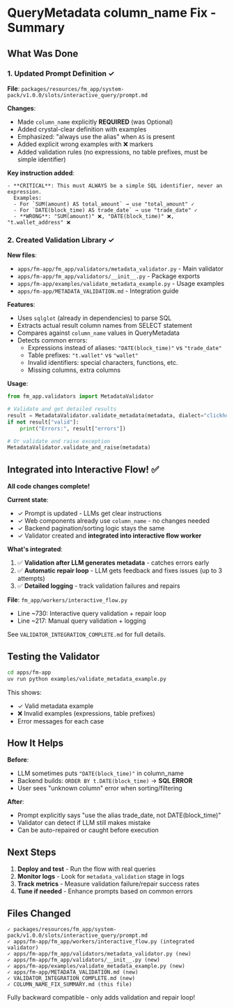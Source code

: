 # QueryMetadata column_name Fix - Summary

## What Was Done

### 1. Updated Prompt Definition ✓

**File**: `packages/resources/fm_app/system-pack/v1.0.0/slots/interactive_query/prompt.md`

**Changes**:
- Made `column_name` explicitly **REQUIRED** (was Optional)
- Added crystal-clear definition with examples
- Emphasized: "always use the alias" when `AS` is present
- Added explicit wrong examples with ❌ markers
- Added validation rules (no expressions, no table prefixes, must be simple identifier)

**Key instruction added**:
```
- **CRITICAL**: This must ALWAYS be a simple SQL identifier, never an expression.
  Examples:
  - For `SUM(amount) AS total_amount` → use "total_amount" ✓
  - For `DATE(block_time) AS trade_date` → use "trade_date" ✓
  - **WRONG**: "SUM(amount)" ❌, "DATE(block_time)" ❌, "t.wallet_address" ❌
```

### 2. Created Validation Library ✓

**New files**:
- `apps/fm-app/fm_app/validators/metadata_validator.py` - Main validator
- `apps/fm-app/fm_app/validators/__init__.py` - Package exports
- `apps/fm-app/examples/validate_metadata_example.py` - Usage examples
- `apps/fm-app/METADATA_VALIDATION.md` - Integration guide

**Features**:
- Uses `sqlglot` (already in dependencies) to parse SQL
- Extracts actual result column names from SELECT statement
- Compares against `column_name` values in QueryMetadata
- Detects common errors:
  - Expressions instead of aliases: `"DATE(block_time)"` vs `"trade_date"`
  - Table prefixes: `"t.wallet"` vs `"wallet"`
  - Invalid identifiers: special characters, functions, etc.
  - Missing columns, extra columns

**Usage**:
```python
from fm_app.validators import MetadataValidator

# Validate and get detailed results
result = MetadataValidator.validate_metadata(metadata, dialect="clickhouse")
if not result["valid"]:
    print("Errors:", result["errors"])

# Or validate and raise exception
MetadataValidator.validate_and_raise(metadata)
```

## Integrated into Interactive Flow! ✅

**All code changes complete!**

**Current state**:
- ✓ Prompt is updated - LLMs get clear instructions
- ✓ Web components already use `column_name` - no changes needed
- ✓ Backend pagination/sorting logic stays the same
- ✓ Validator created and **integrated into interactive flow worker**

**What's integrated**:
1. ✅ **Validation after LLM generates metadata** - catches errors early
2. ✅ **Automatic repair loop** - LLM gets feedback and fixes issues (up to 3 attempts)
3. ✅ **Detailed logging** - track validation failures and repairs

**File**: `fm_app/workers/interactive_flow.py`
- Line ~730: Interactive query validation + repair loop
- Line ~217: Manual query validation + logging

See `VALIDATOR_INTEGRATION_COMPLETE.md` for full details.

## Testing the Validator

```bash
cd apps/fm-app
uv run python examples/validate_metadata_example.py
```

This shows:
- ✓ Valid metadata example
- ❌ Invalid examples (expressions, table prefixes)
- Error messages for each case

## How It Helps

**Before**:
- LLM sometimes puts `"DATE(block_time)"` in column_name
- Backend builds: `ORDER BY t.DATE(block_time)` → **SQL ERROR**
- User sees "unknown column" error when sorting/filtering

**After**:
- Prompt explicitly says "use the alias trade_date, not DATE(block_time)"
- Validator can detect if LLM still makes mistake
- Can be auto-repaired or caught before execution

## Next Steps

1. **Deploy and test** - Run the flow with real queries
2. **Monitor logs** - Look for `metadata_validation` stage in logs
3. **Track metrics** - Measure validation failure/repair success rates
4. **Tune if needed** - Enhance prompts based on common errors

## Files Changed

```
✓ packages/resources/fm_app/system-pack/v1.0.0/slots/interactive_query/prompt.md
✓ apps/fm-app/fm_app/workers/interactive_flow.py (integrated validator)
✓ apps/fm-app/fm_app/validators/metadata_validator.py (new)
✓ apps/fm-app/fm_app/validators/__init__.py (new)
✓ apps/fm-app/examples/validate_metadata_example.py (new)
✓ apps/fm-app/METADATA_VALIDATION.md (new)
✓ VALIDATOR_INTEGRATION_COMPLETE.md (new)
✓ COLUMN_NAME_FIX_SUMMARY.md (this file)
```

Fully backward compatible - only adds validation and repair loop!
